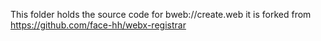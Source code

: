This folder holds the source code for bweb://create.web it is forked from https://github.com/face-hh/webx-registrar
